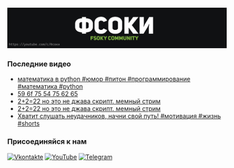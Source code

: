 [![Header](https://github.com/Fsoky/Fsoky/blob/main/assets/header-github.jpg)](https://youtube.com/c/Фсоки)

### Последние видео
<!-- YOUTUBE:START -->
- [математика в python #юмор #питон #программирование #математика #python](https://www.youtube.com/watch?v=PWeFx2IpIbY)
- [59 6f 75 54 75 62 65](https://www.youtube.com/watch?v=govs4NfxvB4)
- [2+2=22 но это не джава скрипт. мемный стрим](https://www.youtube.com/watch?v=9mh24oBUnmo)
- [2+2=22 но это не джава скрипт. мемный стрим](https://www.youtube.com/watch?v=EgV9NJTHVWU)
- [Хватит слушать неудачников, начни свой путь! #мотивация #жизнь #shorts](https://www.youtube.com/watch?v=OYIfDmkprpc)
<!-- YOUTUBE:END -->

### Присоединяйся к нам
[![Vkontakte](https://img.shields.io/badge/Vkontakte-black?style=for-the-badge&logo=VK)](https://vk.com/fsoky)
[![YouTube](https://img.shields.io/badge/YouTube-red?style=for-the-badge&logo=YouTube)](https://youtube.com/c/Фсоки)
[![Telegram](https://img.shields.io/badge/Telegram-blue?style=for-the-badge&logo=Telegram)](https://t.me/fsoky_community)
